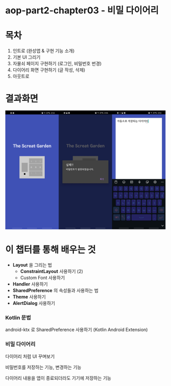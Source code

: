 # aop-part2-chapter03 - 비밀 다이어리



# 목차

1. 인트로  (완성앱 & 구현 기능 소개)
2. 기본 UI 그리기
3. 자물쇠 페이지 구현하기 (로그인, 비밀번호 번경)
4. 다이어리 화면 구현하기 (글 작성, 삭제)
5. 아웃트로



# 결과화면



![1](./screenshot/1.png)



# 이 챕터를 통해 배우는 것

- **Layout** 을 그리는 법
  - **ConstraintLayout** 사용하기 (2)
  - Custom Font 사용하기
- **Handler** 사용하기
- **SharedPreference** 의 속성들과 사용하는 법
- **Theme** 사용하기
- **AlertDialog** 사용하기



### Kotlin 문법

android-ktx 로 SharedPreference 사용하기 (Kotlin Android Extension)



### 비밀 다이어리

다이어리 처럼 UI 꾸며보기

비밀번호를 저장하는 기능, 변경하는 기능

다이어리 내용을 앱이 종료되더라도 기기에 저장하는 기능





